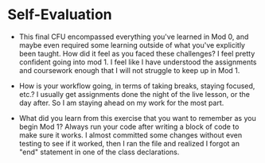 # Self-Evaluation

- This final CFU encompassed everything you've learned in Mod 0, and maybe even required some learning outside of what you've explicitly been taught. How did it feel as you faced these challenges?
I feel pretty confident going into mod 1. I feel like I have understood the assignments and coursework enough that I will not struggle to keep up in Mod 1.

- How is your workflow going, in terms of taking breaks, staying focused, etc.?
I usually get assignments done the night of the live lesson, or the day after. So I am staying ahead on my work for the most part.

- What did you learn from this exercise that you want to remember as you begin Mod 1?
Always run your code after writing a block of code to make sure it works. I almost committed some changes without even testing to see if it worked, then I ran the file and realized I forgot an "end" statement in one of the class declarations.